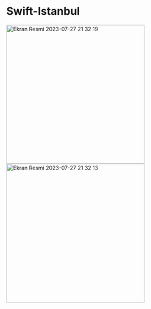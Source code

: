 # Swift-Istanbul


<img width="363" alt="Ekran Resmi 2023-07-27 21 32 19" src="https://github.com/nsenasabirli/Swift-Istanbul/assets/72200463/8416a632-25b5-4960-a43f-0232fa0bb1cc">

<img width="363" alt="Ekran Resmi 2023-07-27 21 32 13" src="https://github.com/nsenasabirli/Swift-Istanbul/assets/72200463/4e1c8f4b-1dd0-4b58-ab67-4b5bffd8e4a9">
